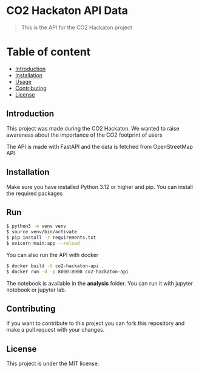 # CO2 Hackaton API Data
> This is the API for the CO2 Hackaton project

# Table of content

- [Introduction](#introduction)
- [Installation](#installation)
- [Usage](#usage)
- [Contributing](#contributing)
- [License](#license)

## Introduction
This project was made during the CO2 Hackaton. We wanted to raise awareness about the importance of the CO2 footprint of users

The API is made with FastAPI and the data is fetched from OpenStreetMap API

## Installation
Make sure you have installed Python 3.12 or higher and pip. You can install the required packages 

## Run
```bash
$ python3 -m venv venv
$ source venv/bin/activate
$ pip install -r requirements.txt
$ uvicorn main:app --reload
```

You can also run the API with docker
```bash
$ docker build -t co2-hackaton-api .
$ docker run -d -p 8000:8000 co2-hackaton-api
```

The notebook is available in the **analysis** folder. You can run it with jupyter notebook or jupyter lab.

## Contributing
If you want to contribute to this project you can fork this repository and make a pull request with your changes.

## License
This project is under the MIT license.